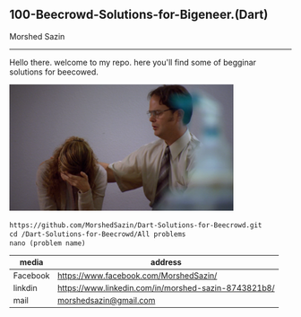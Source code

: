 ## 100-Beecrowd-Solutions-for-Bigeneer.(Dart)
<!--Beecrowd-Solutions-for-Bigeneer.(Dart)-->
Morshed Sazin<br/>

---

<p>Hello there. welcome to my repo. here you'll find some of begginar solutions for beecowed.</p>

<!-- ![profile](./me.png) -->
<img src="./me.png" width="400" title="profile image"/>

```
https://github.com/MorshedSazin/Dart-Solutions-for-Beecrowd.git
cd /Dart-Solutions-for-Beecrowd/All problems
nano (problem name)
```

| media        | address                  |
| ------------ | ---------------------- |
| Facebook | https://www.facebook.com/MorshedSazin/          |
| linkdin  | https://www.linkedin.com/in/morshed-sazin-8743821b8/ |
| mail     | morshedsazin@gmail.com           |
